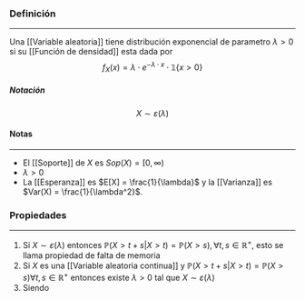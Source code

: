  ### Definición 
---
Una [[Variable aleatoria]] tiene distribución exponencial de parametro $\lambda > 0$ si su [[Función de densidad]] esta dada por $$ f_X(x) = \lambda \cdot e^{-\lambda \cdot x} \cdot \mathbb{1}\{x > 0\} $$
##### Notación
$$ X \sim \varepsilon(\lambda)$$

#### Notas
---
* El [[Soporte]] de $X$ es $Sop(X) = [0, \infty)$ 
* $\lambda > 0$
* La [[Esperanza]] es $E[X] = \frac{1}{\lambda}$ y la [[Varianza]] es $Var(X) = \frac{1}{\lambda^2}$.


### Propiedades
---
1) Si $X \sim \varepsilon(\lambda)$ entonces $\mathbb{P}(X > t + s | X > t) = \mathbb{P}(X > s), \forall t, s \in \mathbb{R}^+$, esto se llama propiedad de falta de memoria
2) Si $X$ es una [[Variable aleatoria continua]] y $\mathbb{P}(X > t + s | X > t) = \mathbb{P}(X > s) \forall t, s \in \mathbb{R}^+$ entonces existe $\lambda > 0$ tal que $X \sim \varepsilon(\lambda)$ 
3) Siendo 